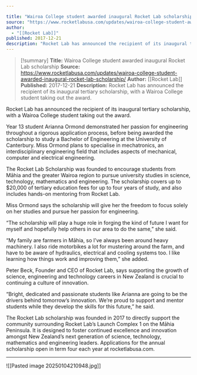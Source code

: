 ```yaml
---

title: "Wairoa College student awarded inaugural Rocket Lab scholarship "
source: "https://www.rocketlabusa.com/updates/wairoa-college-student-awarded-inaugural-rocket-lab-scholarship/"
author:
  - "[[Rocket Lab]]"
published: 2017-12-21
description: "Rocket Lab has announced the recipient of its inaugural tertiary scholarship, with a Wairoa College student taking out the award."
---
```

>[!summary]
**Title:** Wairoa College student awarded inaugural Rocket Lab scholarship 
**Source:** https://www.rocketlabusa.com/updates/wairoa-college-student-awarded-inaugural-rocket-lab-scholarship/
**Author:** [[Rocket Lab]]
**Published:** 2017-12-21
**Description:** Rocket Lab has announced the recipient of its inaugural tertiary scholarship, with a Wairoa College student taking out the award.

Rocket Lab has announced the recipient of its inaugural tertiary scholarship, with a Wairoa College student taking out the award.

Year 13 student Arianna Ormond demonstrated her passion for engineering throughout a rigorous application process, before being awarded the scholarship to study a Bachelor of Engineering at the University of Canterbury. Miss Ormond plans to specialise in mechatronics, an interdisciplinary engineering field that includes aspects of mechanical, computer and electrical engineering.

The Rocket Lab Scholarship was founded to encourage students from Māhia and the greater Wairoa region to pursue university studies in science, technology, mathematics and engineering. The scholarship covers up to $20,000 of tertiary education fees for up to four years of study, and also includes hands-on mentoring from Rocket Lab.

Miss Ormond says the scholarship will give her the freedom to focus solely on her studies and pursue her passion for engineering.

“The scholarship will play a huge role in forging the kind of future I want for myself and hopefully help others in our area to do the same,” she said.

“My family are farmers in Māhia, so I’ve always been around heavy machinery. I also ride motorbikes a lot for mustering around the farm, and have to be aware of hydraulics, electrical and cooling systems too. I like learning how things work and improving them,” she added.

Peter Beck, Founder and CEO of Rocket Lab, says supporting the growth of science, engineering and technology careers in New Zealand is crucial to continuing a culture of innovation.

“Bright, dedicated and passionate students like Arianna are going to be the drivers behind tomorrow’s innovation. We’re proud to support and mentor students while they develop the skills for this future,” he said.

The Rocket Lab scholarship was founded in 2017 to directly support the community surrounding Rocket Lab’s Launch Complex 1 on the Māhia Peninsula. It is designed to foster continued excellence and innovation amongst New Zealand’s next generation of science, technology, mathematics and engineering leaders. Applications for the annual scholarship open in term four each year at rocketlabusa.com.

---

![[Pasted image 20250104210948.jpg]]
